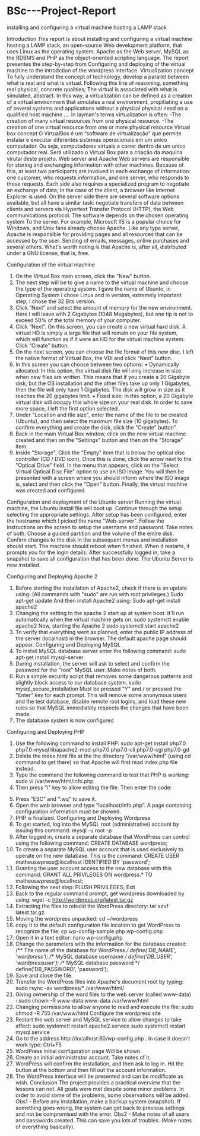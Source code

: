 # BSc---Project-Report
installing and configuring a virtual machine hosting a LAMP stack

Introduction
This report is about installing and configuring a virtual machine hosting a LAMP stack, an open-source Web development platform, that uses Linux as the operating system, Apache as the Web server, MySQL as the RDBMS and PHP as the object-oriented scripting language.
The report presentes the step-by-step from Configuring and deploying of the virtual machine to the introdction of the wordpress interface.
Virtualization concept
To fully understand the concept of technology, develop a parallel between what is real and what is virtual. Following this line of reasoning, something real physical, concrete qualities; The virtual is associated with what is simulated, abstract. In this way, a virtualization can be defined as a creation of a virtual environment that simulates a real environment, propitiating a use of several systems and applications without a physical physical need on a qualified host machine ....
In layman's terms virtualization is often:
 	-The creation of many virtual resources from one physical resource.
-The creation of one virtual resource from one or more physical resource
Virtual box concept
O VirtualBox é um “software de virtualização” que permite instalar e executar diferentes sistemas operacionais em um único computador. Ou seja, computadores virtuais a correr dentro de um unico computador real. Será utilizado o Virtual Box para a criação da maquina virutal deste projeto.
Web server and Apache
Web servers are responsible for storing and exchanging information with other machines. Because of this, at least two participants are involved in each exchange of information: one customer, who requests information, and one server, who responds to those requests. Each side also requires a specialized program to negotiate an exchange of data; In the case of the client, a browser like Internet Explorer is used.
On the server side there are several software options available, but all have a similar task: negotiate transfers of data between clients and servers via Hypertext Transfer Protocol (HTTP), the Web communications protocol. The software depends on the chosen operating system To the server. For example, Microsoft IIS is a popular choice for Windows, and Unix fans already choose Apache.
Like any type server, Apache is responsible for providing pages and all resources that can be accessed by the user. Sending of emails, messages, online purchases and several others. What's worth noting is that Apache is, after all, distributed under a GNU license, that is, free.

Configuration of the virtual machine
1.	On the Virtual Box main screen, click the "New" button.
2.	The next step will be to give a name to the virtual machine and choose the type of the operating system. I gave the name of Ubunto, in Operating System I chose Linux and in version, extremely important step, I chose the 32 Bits version.
3.	Click “Next” and select the amount of memory for the new environment. Here I will leave with 2 Gigabytes (1048 Megabytes), but one tip is not to exceed 50% of the total memory of your computer.
4.	Click “Next”. On this screen, you can create a new virtual hard disk. A virtual HD is simply a large file that will remain on your file system, which will function as if it were an HD for the virtual machine system. Click “Create” button.
5.	On the next screen, you can choose the file format of this new disc. I left the native format of Virtual Box, the VDI and click “Next” button.
6.	In this screen you can choose between two options:
•	Dynamically allocated: In this option, the virtual disk file will only increase in size when new files are written. This means that if you create a 20 Gigabyte disk, but the OS installation and the other files take up only 1 Gigabytes, then the file will only have 1 Gigabytes. The disk will grow in size as it reaches the 20 gigabytes limit.
•	Fixed size: In this option, a 20 Gigabyte virtual disk will occupy this whole size on your real disk.
In order to save more space, I left the first option selected.
7.	Under "Location and file size", enter the name of the file to be created (Ubuntu), and then select the maximum file size (10 gigabytes). To confirm everything and create the disk, click the "Create" button”.
8.	Back in the main Virtual Box window, click on the new virtual machine created and then on the "Settings" button and then on the "Storage" item.
9.	Inside "Storage", Click the "Empty" item that is below the optical disc controller (CD / DVD icon). Once this is done, click the arrow next to the "Optical Drive" field. In the menu that appears, click on the "Select Virtual Optical Disc File" option to use an ISO image. You will then be presented with a screen where you should inform where the ISO image is, select and then click the "Open" button.
Finally, the virtual machine was created and configured.

Configuration and deployment of the Ubunto server
Running the virtual machine, the Ubuntu install file will boot up. Continue through the setup selecting the appropriate settings. After setup has been configured, enter the hostname which I picked the name "Web-server".
Follow the instructions on the screen to setup the username and password. Take notes of both. 
Choose a guided partition and the volume of the entire disk. Confirm changes to the disk in the subsequent menus and installation should start. The machine should reboot when finished.
When it restarts, it prompts you for the login details. After successfully logged in, take a snapshot to save all configuration that has been done.
The Ubuntu Server is now installed.

Configuring and Deploying Apache 2
1.	Before starting the installation of Apache2, check if there is an update using:
(All commands with "sudo" are run with root privileges.)
Sudo apt-get update
And then install Apache2 using:
Sudo apt-get install apache2
2.	Changing the setting to the apache 2 start up at system boot. It'll run automatically  when the virtual machine gets on.
sudo systemctl enable apache2
Now, starting the Apache 2
sudo systemctl start apache2
3.	To verify that everything went as planned, enter the public IP address of the server (localhost) in the browser. The default apache page should appear.
Configuring and Deploying MySQL
1.	To install MySQL database server enter the following command:
sudo apt-get install mysql-server
2.	During installation, the server will ask to select and confirm the password for the "root" MySQL user. Make notes of both.
3.	Run a simple security script that removes some dangerous patterns and slightly block access to our database system.
sudo mysql_secure_installation
Must be pressed "Y" and / or pressed the "Enter" key for each prompt. This will remove some anonymous users and the test database, disable remote root logins, and load these new rules so that MySQL immediately respects the changes that have been made.
4.	The database system is now configured

Configuring and Deploying PHP
1.	Use the following command to install PHP:
sudo apt-get install php7.0 php7.0-mysql libapache2-mod-php7.0 php7.0-cli php7.0-cgi php7.0-gd
2.	Delete the index.html file at the the directory “/var/www/html” (using cd command to get there) so that Apache will first read index.php file instead.
3.	Type the command the following command to test that PHP is working:
sudo vi /var/www/html/info.php
4.	Then press "i" key to allow editing the file. Then enter the code:
<?php
phpinfo();
?>
5.	Press “ESC” and “:wq” to save it.
6.	Open the web browser and type “localhost/info.php”. A page containing configuration information must be showed.
7.	PHP is finalized.
Configuring and Deploying Wordpress
1.	To get started, log into the MySQL root (administrative) account by issuing this command:
mysql -u root -p
2.	After logged in, create a separate database that WordPress can control using the following command:
CREATE DATABASE wordpress;
3.	To create a separate MySQL user account that is used exclusively to operate on the new database. This is the command:
CREATE USER matheuswpress@localhost IDENTIFIED BY 'password';
4.	Granting the user account access to the new database with this command:
GRANT ALL PRIVILEGES ON wordpress.* TO matheuswpress@localhost;
5.	Following the next step:
FLUSH PRIVILEGES;
Exit
6.	Back to the regular command prompt, get wordpress downloaded by using:
wget -c http://wordpress.org/latest.tar.gz
7.	Extracting the files to rebuild the WordPress directory:
tar xzvf latest.tar.gz
8.	Moving the wordpress unpacked:
cd ~/wordpress
9.	copy it to the default configuration file location to get WordPress to recognize the file:
cp wp-config-sample.php wp-config.php
10.	Open it in a text editor:
nano wp-config.php
11.	Change the parameters with the information for the database created:
/** The name of the database for WordPress */
define('DB_NAME', 'wordpress');
/** MySQL database username */
define('DB_USER', 'wordpressuser');
/** MySQL database password */
define('DB_PASSWORD', 'password');
12.	Save and close the file.
13.	Transfer the WordPress files into Apache's document root by typing:
sudo rsync -av wordpress/* /var/www/html/ 
14.	Giving ownership of the word files to the web server (called www-data) :
sudo chown -R www-data:www-data /var/www/html
15.	Changing permissions to allow anyone to read and execute the file:
sudo chmod -R 755 /var/www/html
Configure the wordpress site
1.	Restart the web server and MySQL service to allow changes to take affect:
sudo systemctl restart apache2.service
sudo systemctl restart mysql.service
2.	Go to the address http://localhost:80/wp-config.php . In case it doesn’t work type:
Ctrl+F5
3.	WordPress initial configuration page Will be shown.
4.	Create an initial administrator account. Take notes of it.
5.	WordPress will confirm the installation, and then ask to log in. Hit the button at the bottom and then fill out the account information.
6.	The WordPress interface will be presented and can be modificate as wish.
Conclusion
The project provides a practical overview that the lessons can not. All goals were met despite some minor problems. In order to avoid some of the problems, some observations will be added.
Obs1 - Before any installation, make a backup system (snapshot). If something goes wrong, the system can get back to previous settings and not be compromised with the error.
Obs2 - Make notes of all users and passwords created. This can save you lots of troubles. (Make notes of everything basically).

